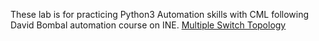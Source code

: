 These lab is for practicing Python3 Automation skills with CML following David Bombal automation course on INE. 
[Multiple Switch Topology](https://github.com/jeanburgos/Python3Automation-/blob/main/Multiple%20Switches%20for%20Python3%20Automation.PNG)
